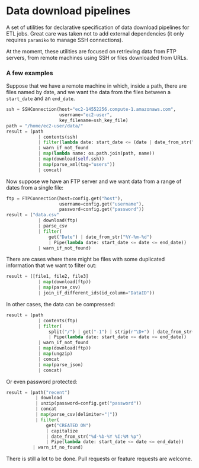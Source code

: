 # Data download pipelines

A set of utilities for declarative specification of data download pipelines for ETL jobs. Great care was taken not to add external dependencies (it only requires `paramiko` to manage SSH connections).

At the moment, these utilities are focused on retrieving data from FTP servers, from remote machines using SSH or files downloaded from URLs.

### A few examples

Suppose that we have a remote machine in which, inside a path, there are files named by date, and we want the data from 
the files between a `start_date` and an `end_date`.

```python
ssh = SSHConnection(host="ec2-14552256.compute-1.amazonaws.com",
                    username="ec2-user",
                    key_filename=ssh_key_file)
path = "/home/ec2-user/data/"
result = (path
            | contents(ssh)
            | filter(lambda date: start_date <= (date | date_from_str("%Y-%m-%d.xml")) <= end_date)
            | warn_if_not_found
            | map(lambda name: os.path.join(path, name))
            | map(download(self.ssh))
            | map(parse_xml(tag="users"))
            | concat)
```

Now suppose we have an FTP server and we want data from a range of dates from a single file:

```python
ftp = FTPConnection(host=config.get("host"),
                    username=config.get("username"),
                    password=config.get("password"))
result = ("data.csv"
            | download(ftp)
            | parse_csv
            | filter(
                get("Date") | date_from_str("%Y-%m-%d")
                | Pipe(lambda date: start_date <= date <= end_date))
            | warn_if_not_found)
```

There are cases where there might be files with some duplicated information that we want to filter out:

```python
result = ([file1, file2, file3]
            | map(download(ftp))
            | map(parse_csv)
            | join_if_different_ids(id_column="DataID"))
```

In other cases, the data can be compressed:

```python
result = (path
            | contents(ftp)
            | filter(
                split("/") | get("-1") | strip(r"\D+") | date_from_str("%m%d%Y")
                | Pipe(lambda date: start_date <= date <= end_date))
            | warn_if_not_found
            | map(download(ftp))
            | map(ungzip)
            | concat
            | map(parse_json)
            | concat)
```

Or even password protected:

```python
result = (path("recent")
           | download
           | unzip(password=config.get("password"))
           | concat
           | map(parse_csv(delimiter="|"))
           | filter(
               get("CREATED ON") 
               | capitalize
               | date_from_str("%d-%b-%Y %I:%M %p")
               | Pipe(lambda date: start_date <= date <= end_date))
          | warn_if_no_found)
```


There is still a lot to be done. Pull requests or feature requests are welcome.
